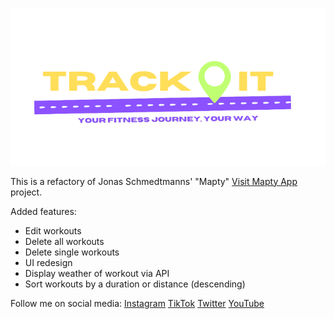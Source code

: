 ![Alt text](public/logo-removebg-preview.png?raw=true 'Preview')

This is a refactory of Jonas Schmedtmanns' "Mapty" [Visit Mapty App](https://mapty.netlify.app/) project.

Added features:

- Edit workouts
- Delete all workouts
- Delete single workouts
- UI redesign
- Display weather of workout via API
- Sort workouts by a duration or distance (descending)

Follow me on social media:
[Instagram](https://www.instagram.com/codewithmarko)
[TikTok](https://www.tiktok.com/@codewithmarko)
[Twitter](https://www.twitter.com/codewithmarko)
[YouTube](https://www.youtube.com/@codewith_marko)
